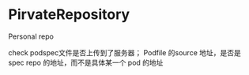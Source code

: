 # PirvateRepository
Personal repo

check
podspec文件是否上传到了服务器；
Podfile 的source 地址，是否是 spec repo 的地址，而不是具体某一个 pod 的地址
